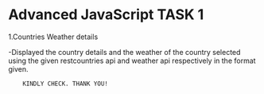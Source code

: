 # Advanced JavaScript TASK 1
1.Countries Weather details

  -Displayed the country details and  the weather of the country selected using the given  restcountries api and weather api respectively in the format given.

        KINDLY CHECK. THANK YOU!
